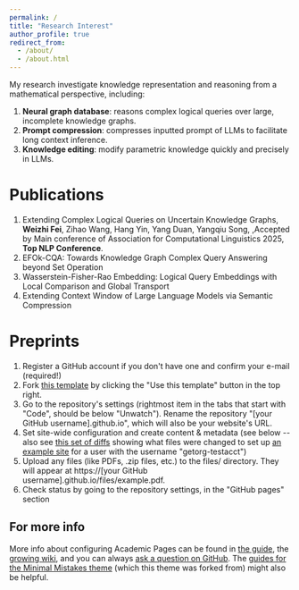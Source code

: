 ```yaml
---
permalink: /
title: "Research Interest"
author_profile: true
redirect_from: 
  - /about/
  - /about.html
---
```


My research investigate knowledge representation and reasoning from a mathematical perspective, including:
1. **Neural graph database**: reasons complex logical queries over large, incomplete knowledge graphs.
2. **Prompt compression**: compresses inputted prompt of LLMs to facilitate long context inference.
3. **Knowledge editing**: modify parametric knowledge quickly and precisely in LLMs.



Publications
======

1. Extending Complex Logical Queries on Uncertain Knowledge Graphs, **Weizhi Fei**, Zihao Wang, Hang Yin, Yang Duan, Yangqiu Song,
   ,Accepted by Main conference of Association for Computational Linguistics 2025, **Top NLP Conference**.
3. EFOk-CQA: Towards Knowledge Graph Complex Query Answering beyond Set Operation
4. Wasserstein-Fisher-Rao Embedding: Logical Query Embeddings with Local Comparison and Global Transport
5. Extending Context Window of Large Language Models via Semantic Compression

Preprints
======
1. Register a GitHub account if you don't have one and confirm your e-mail (required!)
1. Fork [this template](https://github.com/academicpages/academicpages.github.io) by clicking the "Use this template" button in the top right. 
1. Go to the repository's settings (rightmost item in the tabs that start with "Code", should be below "Unwatch"). Rename the repository "[your GitHub username].github.io", which will also be your website's URL.
1. Set site-wide configuration and create content & metadata (see below -- also see [this set of diffs](http://archive.is/3TPas) showing what files were changed to set up [an example site](https://getorg-testacct.github.io) for a user with the username "getorg-testacct")
1. Upload any files (like PDFs, .zip files, etc.) to the files/ directory. They will appear at https://[your GitHub username].github.io/files/example.pdf.  
1. Check status by going to the repository settings, in the "GitHub pages" section



For more info
------
More info about configuring Academic Pages can be found in [the guide](https://academicpages.github.io/markdown/), the [growing wiki](https://github.com/academicpages/academicpages.github.io/wiki), and you can always [ask a question on GitHub](https://github.com/academicpages/academicpages.github.io/discussions). The [guides for the Minimal Mistakes theme](https://mmistakes.github.io/minimal-mistakes/docs/configuration/) (which this theme was forked from) might also be helpful.

